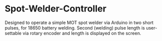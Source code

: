# Spot-Welder-Controller
Designed to operate a simple MOT spot welder via Arduino in two short pulses, for 18650 battery welding. Second (welding) pulse length is user-settable via rotary encoder and length is displayed on the screen.
